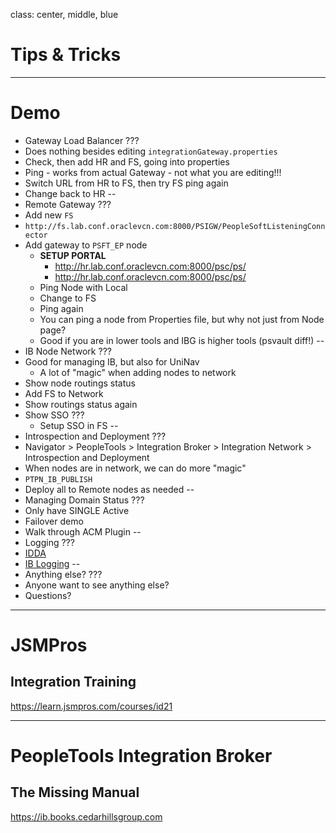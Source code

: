class: center, middle, blue
# Tips & Tricks

---
# Demo

* Gateway Load Balancer
???
* Does nothing besides editing `integrationGateway.properties`
* Check, then add HR and FS, going into properties
* Ping - works from actual Gateway - not what you are editing!!!
* Switch URL from HR to FS, then try FS ping again
* Change back to HR
--
* Remote Gateway
???
* Add new `FS`
* `http://fs.lab.conf.oraclevcn.com:8000/PSIGW/PeopleSoftListeningConnector`
* Add gateway to `PSFT_EP` node
   * **SETUP PORTAL**
     * http://hr.lab.conf.oraclevcn.com:8000/psc/ps/
     * http://hr.lab.conf.oraclevcn.com:8000/psc/ps/
   * Ping Node with Local
   * Change to FS
   * Ping again
   * You can ping a node from Properties file, but why not just from Node page?
   * Good if you are in lower tools and IBG is higher tools (psvault diff!)
--
* IB Node Network
???
* Good for managing IB, but also for UniNav
    * A lot of "magic" when adding nodes to network
* Show node routings status
* Add FS to Network
* Show routings status again
* Show SSO ???
  * Setup SSO in FS
--
* Introspection and Deployment
???
* Navigator > PeopleTools > Integration Broker > Integration Network > Introspection and Deployment
* When nodes are in network, we can do more "magic"
* `PTPN_IB_PUBLISH`
* Deploy all to Remote nodes as needed
--
* Managing Domain Status
???
* Only have SINGLE Active
* Failover demo
* Walk through ACM Plugin
--
* Logging
???
* [IDDA](https://psadmin.io/2015/06/22/peoplesoft-instrumented-development-diagnostic-aid-idda/)
* [IB Logging](https://peoplesoftwiki.com/books/integration-broker/page/integration-broker-logging)
--
* Anything else?
???
* Anyone want to see anything else?
* Questions?

---
# JSMPros
## Integration Training

https://learn.jsmpros.com/courses/id21

---
# PeopleTools Integration Broker
## The Missing Manual

https://ib.books.cedarhillsgroup.com

